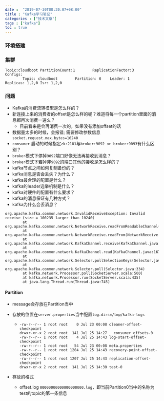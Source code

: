 ```yaml
---
date :  "2019-07-30T00:20:07+08:00" 
title : "Kafka学习笔记" 
categories : ["技术文章"] 
tags : ["kafka"] 
toc : true
---
```


### 环境搭建

### 集群

```shell
Topic:cloudboot PartitionCount:1        ReplicationFactor:3     Configs:
        Topic: cloudboot        Partition: 0    Leader: 1       Replicas: 1,2,0 Isr: 1,2,0
```



### 问题

- Kafka的消费流转模型是怎么样的？
- 新连接上来的消费者的offset是怎么样的呢？难道将每一个partition里面的消息都再次消费一遍么？
  - 目前看来是会再消费一次的，如果没有添加offset的话
- 数据量太多的时候，会报错; 需要修改参数信息`socket.request.max.bytes=10240`
- `consumer` 启动的时候指定`zk:2181`与`broker:9092 or broker:9093`有什么区别？
- `broker`模式下停掉`9092`端口好像无法再接收到消息？
- `broker`模式下宕掉非`9092`的端口其他的接收是怎么样的？
- kafka节点之间如何复制备份的？
- kafka消息是否会丢失？为什么？
- kafka最合理的配置是什么？
- kafka的leader选举机制是什么？
- kafka对硬件的配置有什么要求？
- kafka的消息保证有几种方式？
- kafka为什么会丢消息？

```shell
org.apache.kafka.common.network.InvalidReceiveException: Invalid receive (size = 100235 larger than 10240)
        at org.apache.kafka.common.network.NetworkReceive.readFromReadableChannel(NetworkReceive.java:95)
        at org.apache.kafka.common.network.NetworkReceive.readFrom(NetworkReceive.java:75)
        at org.apache.kafka.common.network.KafkaChannel.receive(KafkaChannel.java:203)
        at org.apache.kafka.common.network.KafkaChannel.read(KafkaChannel.java:167)
        at org.apache.kafka.common.network.Selector.pollSelectionKeys(Selector.java:390)
        at org.apache.kafka.common.network.Selector.poll(Selector.java:334)
        at kafka.network.Processor.poll(SocketServer.scala:500)
        at kafka.network.Processor.run(SocketServer.scala:435)
        at java.lang.Thread.run(Thread.java:745)
```



####  Partition

- message会存放在Partition当中

- 存放的位置在`server.properties`当中配置`log.dirs=/tmp/kafka-logs`

  - ```
    -rw-r--r-- 1 root root    0 Jul 23 00:08 cleaner-offset-checkpoint
    drwxr-xr-x 2 root root  141 Jul 25 14:27 __consumer_offsets-0
    -rw-r--r-- 1 root root    4 Jul 25 14:43 log-start-offset-checkpoint
    -rw-r--r-- 1 root root   54 Jul 23 00:08 meta.properties
    -rw-r--r-- 1 root root 1204 Jul 25 14:43 recovery-point-offset-checkpoint
    -rw-r--r-- 1 root root 1207 Jul 25 14:43 replication-offset-checkpoint
    drwxr-xr-x 2 root root  141 Jul 25 14:30 test-0
    ```

- 存放的格式
  
  -  offset.log `00000000000000000000.log`，即当前Partition0当中的名称为test的topic的第一条信息

